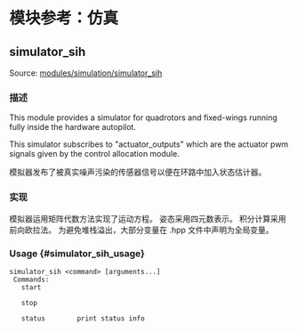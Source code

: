 # 模块参考：仿真

## simulator_sih

Source: [modules/simulation/simulator_sih](https://github.com/PX4/PX4-Autopilot/tree/main/src/modules/simulation/simulator_sih)

### 描述

This module provides a simulator for quadrotors and fixed-wings running fully
inside the hardware autopilot.

This simulator subscribes to "actuator_outputs" which are the actuator pwm
signals given by the control allocation module.

模拟器发布了被真实噪声污染的传感器信号以便在环路中加入状态估计器。

### 实现

模拟器运用矩阵代数方法实现了运动方程。
姿态采用四元数表示。
积分计算采用前向欧拉法。
为避免堆栈溢出，大部分变量在 .hpp 文件中声明为全局变量。

### Usage {#simulator_sih_usage}

```
simulator_sih <command> [arguments...]
 Commands:
   start

   stop

   status        print status info
```
